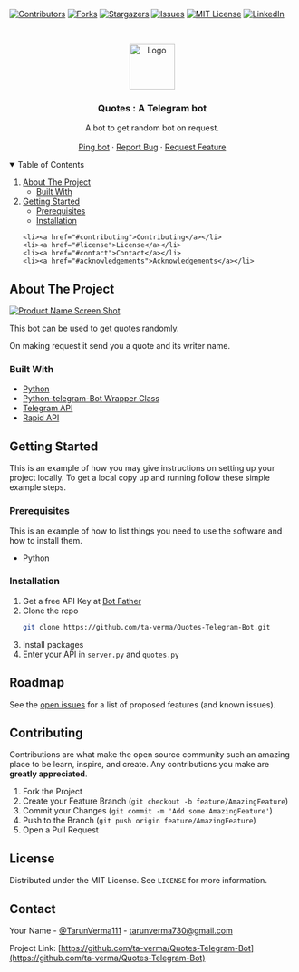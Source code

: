 [![Contributors][contributors-shield]][contributors-url]
[![Forks][forks-shield]][forks-url]
[![Stargazers][stars-shield]][stars-url]
[![Issues][issues-shield]][issues-url]
[![MIT License][license-shield]][license-url]
[![LinkedIn][linkedin-shield]](linkedin.com/ta-verma)



<!-- PROJECT LOGO -->
<br />

<p align="center">
  <a href="https://github.com/ta-verma/Quotes-Telegram-Bot/resources/logo.png">
    <img src="images/logo.png" alt="Logo" width="80" height="80">
  </a>
  <h3 align="center">Quotes : A Telegram bot</h3>

  <p align="center">
    A bot to get random bot on request.
    <br />
    <a hr
    <br />
    <br />
    <a href="https://https://t.me/quotesrandombot">Ping bot</a>
    ·
    <a href="https://github.com/ta-verma/Quotes-Telegram-Bot/issues">Report Bug</a>
    ·
    <a href="https://github.com/ta-verma/Quotes-Telegram-Bot/issues">Request Feature</a>
  </p>

</p>



<!-- TABLE OF CONTENTS -->

<details open="open">
  <summary>Table of Contents</summary>
  <ol>
    <li>
      <a href="#about-the-project">About The Project</a>
      <ul>
        <li><a href="#built-with">Built With</a></li>
      </ul>
    </li>
    <li>
      <a href="#getting-started">Getting Started</a>
      <ul>
        <li><a href="#prerequisites">Prerequisites</a></li>
        <li><a href="#installation">Installation</a></li>
      </ul>
    </li>

    <li><a href="#contributing">Contributing</a></li>
    <li><a href="#license">License</a></li>
    <li><a href="#contact">Contact</a></li>
    <li><a href="#acknowledgements">Acknowledgements</a></li>
  </ol>
</details>



<!-- ABOUT THE PROJECT -->
## About The Project

[![Product Name Screen Shot][product-screenshot]](https://github.com/ta-verma/Quotes-Telegram-Bot/resources/bot.png)

This bot can be used to get quotes randomly.

On making request it send you a quote and its writer name.



### Built With

* [Python](https://[www.python.org](https://www.python.org/))
* [Python-telegram-Bot Wrapper Class](https://github.com/python-telegram-bot/python-telegram-bot)
* [Telegram API](https://core.telegram.org/)
* [Rapid API](https://rapidapi.com/)



<!-- GETTING STARTED -->
## Getting Started

This is an example of how you may give instructions on setting up your project locally.
To get a local copy up and running follow these simple example steps.

### Prerequisites

This is an example of how to list things you need to use the software and how to install them.
* Python


### Installation

1. Get a free API Key at [Bot Father](https://t.me/BotFather)
2. Clone the repo
   ```sh
   git clone https://github.com/ta-verma/Quotes-Telegram-Bot.git
   ```
3. Install packages
4. Enter your API in `server.py` and `quotes.py`

<!-- USAGE EXAMPLES -->



<!-- ROADMAP -->
## Roadmap

See the [open issues](https://github.com/othneildrew/Best-README-Template/issues) for a list of proposed features (and known issues).



<!-- CONTRIBUTING -->
## Contributing

Contributions are what make the open source community such an amazing place to be learn, inspire, and create. Any contributions you make are **greatly appreciated**.

1. Fork the Project
2. Create your Feature Branch (`git checkout -b feature/AmazingFeature`)
3. Commit your Changes (`git commit -m 'Add some AmazingFeature'`)
4. Push to the Branch (`git push origin feature/AmazingFeature`)
5. Open a Pull Request



<!-- LICENSE -->
## License

Distributed under the MIT License. See `LICENSE` for more information.



<!-- CONTACT -->
## Contact

Your Name - [@TarunVerma111](https://twitter.com/TarunVerma111) - tarunverma730@gmail.com

Project Link: [https://github.com/ta-verma/Quotes-Telegram-Bot](https://github.com/ta-verma/Quotes-Telegram-Bot)



<!-- MARKDOWN LINKS & IMAGES -->
<!-- https://www.markdownguide.org/basic-syntax/#reference-style-links -->
[contributors-shield]: https://img.shields.io/github/contributors/othneildrew/Best-README-Template.svg?style=for-the-badge
[contributors-url]: https://github.com/othneildrew/Best-README-Template/graphs/contributors
[forks-shield]: https://img.shields.io/github/forks/othneildrew/Best-README-Template.svg?style=for-the-badge
[forks-url]: https://github.com/othneildrew/Best-README-Template/network/members
[stars-shield]: https://img.shields.io/github/stars/othneildrew/Best-README-Template.svg?style=for-the-badge
[stars-url]: https://github.com/othneildrew/Best-README-Template/stargazers
[issues-shield]: https://img.shields.io/github/issues/othneildrew/Best-README-Template.svg?style=for-the-badge
[issues-url]: https://github.com/othneildrew/Best-README-Template/issues
[license-shield]: https://img.shields.io/github/license/othneildrew/Best-README-Template.svg?style=for-the-badge
[license-url]: https://github.com/othneildrew/Best-README-Template/blob/master/LICENSE.txt
[linkedin-shield]: https://img.shields.io/badge/-LinkedIn-black.svg?style=for-the-badge&logo=linkedin&colorB=555
[linkedin-url]: https://linkedin.com/in/othneildrew
[product-screenshot]: images/screenshot.png
